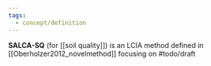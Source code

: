 ```yaml
---
tags:
  - concept/definition
---
```

**SALCA-SQ** (for [[soil quality]]) is an LCIA method defined in [[Oberholzer2012_novelmethod]] focusing on #todo/draft 
